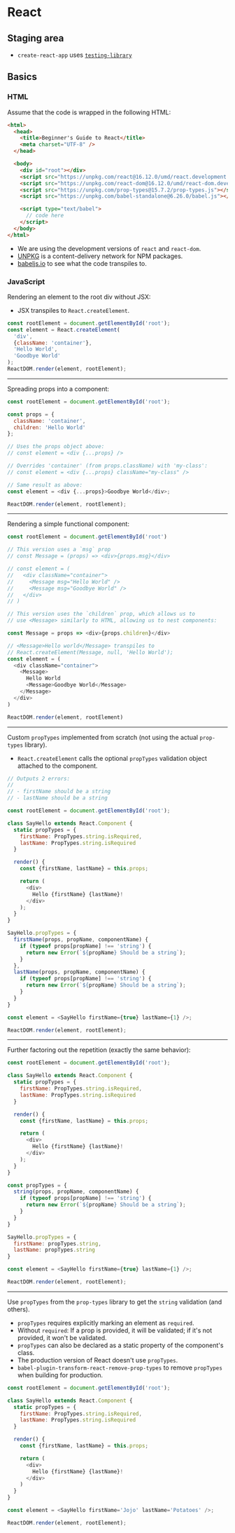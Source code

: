 # React

## Staging area

- `create-react-app` uses
  [`testing-library`](https://testing-library.com/docs/react-testing-library/intro)

## Basics

### HTML

Assume that the code is wrapped in the following HTML:

```html
<html>
  <head>
    <title>Beginner's Guide to React</title>
    <meta charset="UTF-8" />
  </head>

  <body>
    <div id="root"></div>
    <script src="https://unpkg.com/react@16.12.0/umd/react.development.js"></script>
    <script src="https://unpkg.com/react-dom@16.12.0/umd/react-dom.development.js"></script>
    <script src="https://unpkg.com/prop-types@15.7.2/prop-types.js"></script>
    <script src="https://unpkg.com/babel-standalone@6.26.0/babel.js"></script>

    <script type="text/babel">
      // code here
    </script>
  </body>
</html>
```

- We are using the development versions of `react` and `react-dom`.
- [UNPKG](https://unpkg.com) is a content-delivery network for NPM packages.
- [babeljs.io](https://babeljs.io/repl) to see what the code transpiles to.

### JavaScript

Rendering an element to the root div without JSX:

- JSX transpiles to `React.createElement`.

```javascript
const rootElement = document.getElementById('root');
const element = React.createElement(
  'div',
  {className: 'container'},
  'Hello World',
  'Goodbye World'
);
ReactDOM.render(element, rootElement);
```

---------

Spreading props into a component:

```javascript
const rootElement = document.getElementById('root');

const props = {
  className: 'container',
  children: 'Hello World'
};

// Uses the props object above:
// const element = <div {...props} />

// Overrides 'container' (from props.className) with 'my-class':
// const element = <div {...props} className="my-class" />

// Same result as above:
const element = <div {...props}>Goodbye World</div>;

ReactDOM.render(element, rootElement);
```

--------

Rendering a simple functional component:

```javascript
const rootElement = document.getElementById('root')

// This version uses a `msg` prop
// const Message = (props) => <div>{props.msg}</div>

// const element = (
//   <div className="container">
//     <Message msg="Hello World" />
//     <Message msg="Goodbye World" />
//   </div>
// )

// This version uses the `children` prop, which allows us to
// use <Message> similarly to HTML, allowing us to nest components:

const Message = props => <div>{props.children}</div>

// <Message>Hello world</Message> transpiles to
// React.createElement(Message, null, 'Hello World');
const element = (
  <div className="container">
    <Message>
      Hello World
      <Message>Goodbye World</Message>
    </Message>
  </div>
)

ReactDOM.render(element, rootElement)
```

--------

Custom `propTypes` implemented from scratch (not using the actual
`prop-types` library).

- `React.createElement` calls the optional `propTypes` validation
  object attached to the component.

```javascript
// Outputs 2 errors:
//
// - firstName should be a string
// - lastName should be a string

const rootElement = document.getElementById('root');

class SayHello extends React.Component {
  static propTypes = {
    firstName: PropTypes.string.isRequired,
    lastName: PropTypes.string.isRequired
  }

  render() {
    const {firstName, lastName} = this.props;

    return (
      <div>
        Hello {firstName} {lastName}!
      </div>
    );
  }
}

SayHello.propTypes = {
  firstName(props, propName, componentName) {
    if (typeof props[propName] !== 'string') {
      return new Error(`${propName} Should be a string`);
    }
  },
  lastName(props, propName, componentName) {
    if (typeof props[propName] !== 'string') {
      return new Error(`${propName} Should be a string`);
    }
  }
}

const element = <SayHello firstName={true} lastName={1} />;

ReactDOM.render(element, rootElement);
```

----------

Further factoring out the repetition (exactly the same behavior):

```javascript
const rootElement = document.getElementById('root');

class SayHello extends React.Component {
  static propTypes = {
    firstName: PropTypes.string.isRequired,
    lastName: PropTypes.string.isRequired
  }

  render() {
    const {firstName, lastName} = this.props;

    return (
      <div>
        Hello {firstName} {lastName}!
      </div>
    );
  }
}

const propTypes = {
  string(props, propName, componentName) {
    if (typeof props[propName] !== 'string') {
      return new Error(`${propName} Should be a string`);
    }
  }
}

SayHello.propTypes = {
  firstName: propTypes.string,
  lastName: propTypes.string
}

const element = <SayHello firstName={true} lastName={1} />;

ReactDOM.render(element, rootElement);
```

-----------

Use `propTypes` from the `prop-types` library to get the `string`
validation (and others).

- `propTypes` requires explicitly marking an element as `required`.
- Without `required`: If a prop is provided, it will be validated; if it's
not provided, it won't be validated.
- `propTypes` can also be declared as a static property of the component's class.
- The production version of React doesn't use `propTypes`.
- `babel-plugin-transform-react-remove-prop-types` to remove
  `propTypes` when building for production.

```javascript
const rootElement = document.getElementById('root');

class SayHello extends React.Component {
  static propTypes = {
    firstName: PropTypes.string.isRequired,
    lastName: PropTypes.string.isRequired
  }

  render() {
    const {firstName, lastName} = this.props;

    return (
      <div>
        Hello {firstName} {lastName}!
      </div>
    )
  }
}

const element = <SayHello firstName='Jojo' lastName='Potatoes' />;

ReactDOM.render(element, rootElement);
```
